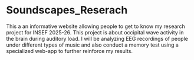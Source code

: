# Soundscapes_Reserach
This a an informative website allowing people to get to know my research project for INSEF 2025-26. This project is about occipital wave activity in the brain during auditory load. I will be analyzing EEG recordings of people under different types of music and also conduct a memory test  using a specialized web-app to further reinforce my results.
